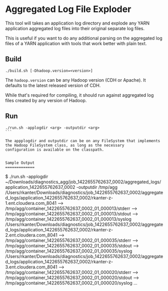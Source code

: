 Aggregated Log File Exploder
============================

This tool will takes an application log directory and explode any YARN application aggregated log files
into their original separate log files.

This is useful if you want to do any additional parsing on the aggregated log files of a YARN application
with tools that work better with plain text.

Build
-----
````
./build.sh [-Dhadoop.version=<version>]
````

The ``hadoop.version`` can be any Hadoop version (CDH or Apache).  It defaults to the latest released version of CDH.

While that's required for compiling, it should run against aggregated log files created by any version of Hadoop.

Run
---
````
./run.sh -applogdir <arg> -outputdir <arg>
```

The appplogdir and outputdir can be on any FileSystem that implements the Hadoop FileSystem class, as long as the necessary
configuration is available on the classpath.


Sample Output
=============
````
$ ./run.sh -applogdir ~/Downloads/diagnostics_agg/job_1422655762637_0002/aggregated_logs/application_1422655762637_0002 -outputdir /tmp/agg
/Users/rkanter/Downloads/diagnostics/job_1422655762637_0002/aggregated_logs/application_1422655762637_0002/rkanter-z-1.ent.cloudera.com_8041
	--> /tmp/agg/container_1422655762637_0002_01_000013/stderr
	--> /tmp/agg/container_1422655762637_0002_01_000013/stdout
	--> /tmp/agg/container_1422655762637_0002_01_000013/syslog
/Users/rkanter/Downloads/diagnostics/job_1422655762637_0002/aggregated_logs/application_1422655762637_0002/rkanter-z-2.ent.cloudera.com_8041
	--> /tmp/agg/container_1422655762637_0002_01_000035/stderr
	--> /tmp/agg/container_1422655762637_0002_01_000035/stdout
	--> /tmp/agg/container_1422655762637_0002_01_000035/syslog
/Users/rkanter/Downloads/diagnostics/job_1422655762637_0002/aggregated_logs/application_1422655762637_0002/rkanter-z-3.ent.cloudera.com_8041
	--> /tmp/agg/container_1422655762637_0002_01_000020/stderr
	--> /tmp/agg/container_1422655762637_0002_01_000020/stdout
	--> /tmp/agg/container_1422655762637_0002_01_000020/syslog
...
````
